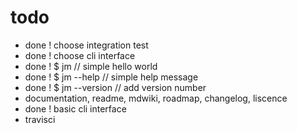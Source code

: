 # todo

- done ! choose integration test
- done ! choose cli interface
- done ! $ jm // simple hello world
- done ! $ jm --help // simple help message
- done ! $ jm --version // add version number
- documentation, readme, mdwiki, roadmap, changelog, liscence
- done ! basic cli interface
- travisci

